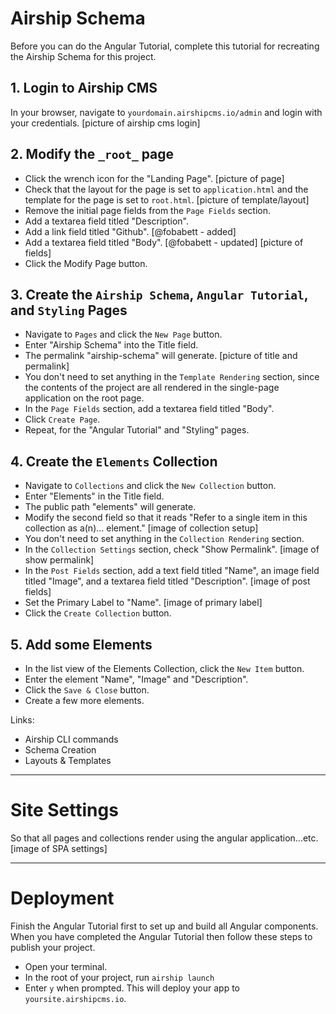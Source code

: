 # Airship Schema
Before you can do the Angular Tutorial, complete this tutorial for recreating the Airship Schema for this project.

## 1. Login to Airship CMS
In your browser, navigate to `yourdomain.airshipcms.io/admin` and login with your credentials.
[picture of airship cms login]  

## 2. Modify the `_root_` page
- Click the wrench icon for the "Landing Page".
[picture of page]  
- Check that the layout for the page is set to `application.html` and the template for the page is set to `root.html`.
[picture of template/layout]  
- Remove the initial page fields from the `Page Fields` section.
- Add a textarea field titled "Description".
- Add a link field titled "Github". [@fobabett - added]
- Add a textarea field titled "Body". [@fobabett - updated]
[picture of fields]  
- Click the Modify Page button.

## 3. Create the `Airship Schema`, `Angular Tutorial`, and `Styling` Pages
- Navigate to `Pages` and click the `New Page` button.
- Enter "Airship Schema" into the Title field.
- The permalink "airship-schema" will generate.
[picture of title and permalink]  
- You don't need to set anything in the `Template Rendering` section, since the contents of the project are all rendered in the single-page application on the root page.
- In the `Page Fields` section, add a textarea field titled "Body".
- Click `Create Page`.
- Repeat, for the "Angular Tutorial" and "Styling" pages.

## 4. Create the `Elements` Collection
- Navigate to `Collections` and click the `New Collection` button.
- Enter "Elements" in the Title field.
- The public path "elements" will generate.
- Modify the second field so that it reads "Refer to a single item in this collection as a(n)... element."
[image of collection setup]  
- You don't need to set anything in the `Collection Rendering` section.
- In the `Collection Settings` section, check "Show Permalink".
[image of show permalink]  
- In the `Post Fields` section, add a text field titled "Name", an image field titled "Image", and a textarea field titled "Description".
[image of post fields]  
- Set the Primary Label to "Name".
[image of primary label]  
- Click the `Create Collection` button.

## 5. Add some Elements
- In the list view of the Elements Collection, click the `New Item` button.
- Enter the element "Name", "Image" and "Description".
- Click the `Save & Close` button.
- Create a few more elements.

Links: 
- Airship CLI commands
- Schema Creation
- Layouts & Templates

---

# Site Settings
So that all pages and collections render using the angular application...etc.
[image of SPA settings]

---

# Deployment
Finish the Angular Tutorial first to set up and build all Angular components. When you have completed the Angular Tutorial then follow these steps to publish your project.
- Open your terminal.
- In the root of your project, run `airship launch`
- Enter `y` when prompted. This will deploy your app to `yoursite.airshipcms.io`.
